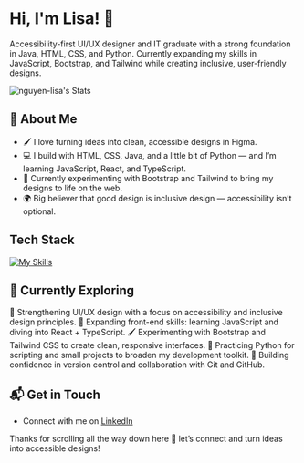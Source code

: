 # Hi, I'm Lisa! 👋

Accessibility-first UI/UX designer and IT graduate with a strong foundation in Java, HTML, CSS, and Python. Currently expanding my skills in JavaScript, Bootstrap, and Tailwind while creating inclusive, user-friendly designs.

![nguyen-lisa's Stats](https://github-readme-stats.vercel.app/api?username=<nguyen-lisa>&theme=vue-dark&show_icons=true&hide_border=true&count_private=true)

## 🚀 About Me

- 🖌️ I love turning ideas into clean, accessible designs in Figma.
- 💻 I build with HTML, CSS, Java, and a little bit of Python — and I’m learning JavaScript, React, and TypeScript.
- 🚀 Currently experimenting with Bootstrap and Tailwind to bring my designs to life on the web.
- 🌍 Big believer that good design is inclusive design — accessibility isn’t optional.


## Tech Stack
[![My Skills](https://skillicons.dev/icons?i=figma,html,css,java,python,js,react,ts,bootstrap,tailwind,git,github)](https://skillicons.dev)

## 🌱 Currently Exploring

🎨 Strengthening UI/UX design with a focus on accessibility and inclusive design principles.
🚀 Expanding front-end skills: learning JavaScript and diving into React + TypeScript.
🖌️ Experimenting with Bootstrap and Tailwind CSS to create clean, responsive interfaces.
🐍 Practicing Python for scripting and small projects to broaden my development toolkit.
🔧 Building confidence in version control and collaboration with Git and GitHub.

## 📬 Get in Touch

- Connect with me on [LinkedIn](https://www.linkedin.com/in/lisa-nguyen-48825a160/)

Thanks for scrolling all the way down here 👋 let’s connect and turn ideas into accessible designs!



<!--

Here are some ideas to get you started:

- 🔭 I’m currently working on ...
- 🌱 I’m currently learning ...
- 👯 I’m looking to collaborate on ...
- 🤔 I’m looking for help with ...
- 💬 Ask me about ...
- 📫 How to reach me: ...
- 😄 Pronouns: ...
- ⚡ Fun fact: ...
-->
